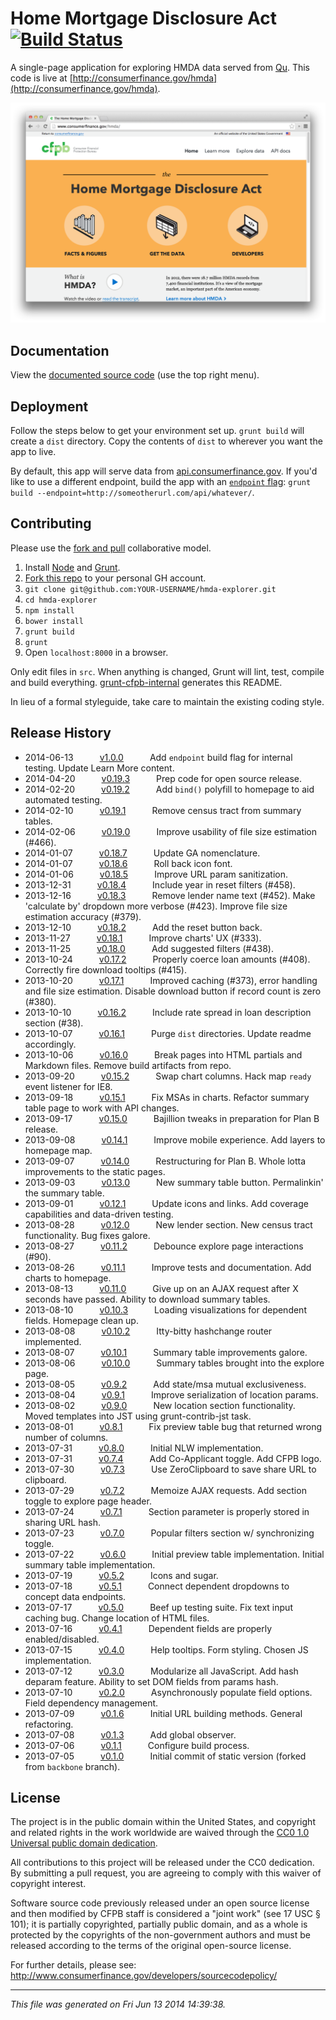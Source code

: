 # Home Mortgage Disclosure Act [![Build Status](https://travis-ci.org/cfpb/hmda-explorer.svg?branch=master)](https://travis-ci.org/cfpb/hmda-explorer)

A single-page application for exploring HMDA data served from [Qu](https://github.com/cfpb/qu). This code is live at [http://consumerfinance.gov/hmda](http://consumerfinance.gov/hmda).

![Home Mortgage Disclosure Act](https://github.com/cfpb/hmda-explorer/raw/master/docs/screenshot.png)

## Documentation

View the [documented source code](http://cfpb.github.io/hmda-explorer/docs/main.html) (use the top right menu).

## Deployment

Follow the steps below to get your environment set up. `grunt build` will create a `dist` directory. Copy the contents of `dist` to wherever you want the app to live.

By default, this app will serve data from [api.consumerfinance.gov](http://api.consumerfinance.gov/data/hmda/). If you'd like to use a different endpoint, build the app with an [`endpoint` flag](https://github.com/cfpb/hmda-explorer/blob/master/Gruntfile.js#L15-L21): `grunt build --endpoint=http://someotherurl.com/api/whatever/`.

## Contributing

Please use the [fork and pull](https://help.github.com/articles/using-pull-requests#fork--pull) collaborative model.

1. Install [Node](http://nodejs.org/) and [Grunt](http://gruntjs.com/).
1. [Fork this repo](https://github.com/cfpb/hmda-explorer/fork) to your personal GH account.
1. `git clone git@github.com:YOUR-USERNAME/hmda-explorer.git`
1. `cd hmda-explorer`
1. `npm install`
1. `bower install`
1. `grunt build`
1. `grunt`
1. Open `localhost:8000` in a browser.

Only edit files in `src`. When anything is changed, Grunt will lint, test, compile and build everything. [grunt-cfpb-internal](https://github.com/cfpb/grunt-cfpb-internal) generates this README.

In lieu of a formal styleguide, take care to maintain the existing coding style.

## Release History

 * 2014-06-13   [v1.0.0](../../tree/v1.0.0)   Add `endpoint` build flag for internal testing. Update Learn More content.
 * 2014-04-20   [v0.19.3](../../tree/v0.19.3)   Prep code for open source release.
 * 2014-02-20   [v0.19.2](../../tree/v0.19.2)   Add `bind()` polyfill to homepage to aid automated testing.
 * 2014-02-10   [v0.19.1](../../tree/v0.19.1)   Remove census tract from summary tables.
 * 2014-02-06   [v0.19.0](../../tree/v0.19.0)   Improve usability of file size estimation (#466).
 * 2014-01-07   [v0.18.7](../../tree/v0.18.7)   Update GA nomenclature.
 * 2014-01-07   [v0.18.6](../../tree/v0.18.6)   Roll back icon font.
 * 2014-01-06   [v0.18.5](../../tree/v0.18.5)   Improve URL param sanitization.
 * 2013-12-31   [v0.18.4](../../tree/v0.18.4)   Include year in reset filters (#458).
 * 2013-12-16   [v0.18.3](../../tree/v0.18.3)   Remove lender name text (#452). Make 'calculate by' dropdown more verbose (#423). Improve file size estimation accuracy (#379).
 * 2013-12-10   [v0.18.2](../../tree/v0.18.2)   Add the reset button back.
 * 2013-11-27   [v0.18.1](../../tree/v0.18.1)   Improve charts' UX (#333).
 * 2013-11-25   [v0.18.0](../../tree/v0.18.0)   Add suggested filters (#438).
 * 2013-10-24   [v0.17.2](../../tree/v0.17.2)   Properly coerce loan amounts (#408). Correctly fire download tooltips (#415).
 * 2013-10-20   [v0.17.1](../../tree/v0.17.1)   Improved caching (#373), error handling and file size estimation. Disable download button if record count is zero (#380).
 * 2013-10-10   [v0.16.2](../../tree/v0.16.2)   Include rate spread in loan description section (#38).
 * 2013-10-07   [v0.16.1](../../tree/v0.16.1)   Purge `dist` directories. Update readme accordingly.
 * 2013-10-06   [v0.16.0](../../tree/v0.16.0)   Break pages into HTML partials and Markdown files. Remove build artifacts from repo.
 * 2013-09-20   [v0.15.2](../../tree/v0.15.2)   Swap chart columns. Hack map `ready` event listener for IE8.
 * 2013-09-18   [v0.15.1](../../tree/v0.15.1)   Fix MSAs in charts. Refactor summary table page to work with API changes.
 * 2013-09-17   [v0.15.0](../../tree/v0.15.0)   Bajillion tweaks in preparation for Plan B release.
 * 2013-09-08   [v0.14.1](../../tree/v0.14.1)   Improve mobile experience. Add layers to homepage map.
 * 2013-09-07   [v0.14.0](../../tree/v0.14.0)   Restructuring for Plan B. Whole lotta improvements to the static pages.
 * 2013-09-03   [v0.13.0](../../tree/v0.13.0)   New summary table button. Permalinkin' the summary table.
 * 2013-09-01   [v0.12.1](../../tree/v0.12.1)   Update icons and links. Add coverage capabilities and data-driven testing.
 * 2013-08-28   [v0.12.0](../../tree/v0.12.0)   New lender section. New census tract functionality. Bug fixes galore.
 * 2013-08-27   [v0.11.2](../../tree/v0.11.2)   Debounce explore page interactions (#90).
 * 2013-08-26   [v0.11.1](../../tree/v0.11.1)   Improve tests and documentation. Add charts to homepage.
 * 2013-08-13   [v0.11.0](../../tree/v0.11.0)   Give up on an AJAX request after X seconds have passed. Ability to download summary tables.
 * 2013-08-10   [v0.10.3](../../tree/v0.10.3)   Loading visualizations for dependent fields. Homepage clean up.
 * 2013-08-08   [v0.10.2](../../tree/v0.10.2)   Itty-bitty hashchange router implemented.
 * 2013-08-07   [v0.10.1](../../tree/v0.10.1)   Summary table improvements galore.
 * 2013-08-06   [v0.10.0](../../tree/v0.10.0)   Summary tables brought into the explore page.
 * 2013-08-05   [v0.9.2](../../tree/v0.9.2)   Add state/msa mutual exclusiveness.
 * 2013-08-04   [v0.9.1](../../tree/v0.9.1)   Improve serialization of location params.
 * 2013-08-02   [v0.9.0](../../tree/v0.9.0)   New location section functionality. Moved templates into JST using grunt-contrib-jst task.
 * 2013-08-01   [v0.8.1](../../tree/v0.8.1)   Fix preview table bug that returned wrong number of columns.
 * 2013-07-31   [v0.8.0](../../tree/v0.8.0)   Initial NLW implementation.
 * 2013-07-31   [v0.7.4](../../tree/v0.7.4)   Add Co-Applicant toggle. Add CFPB logo.
 * 2013-07-30   [v0.7.3](../../tree/v0.7.3)   Use ZeroClipboard to save share URL to clipboard.
 * 2013-07-29   [v0.7.2](../../tree/v0.7.2)   Memoize AJAX requests. Add section toggle to explore page header.
 * 2013-07-24   [v0.7.1](../../tree/v0.7.1)   Section parameter is properly stored in sharing URL hash.
 * 2013-07-23   [v0.7.0](../../tree/v0.7.0)   Popular filters section w/ synchronizing toggle.
 * 2013-07-22   [v0.6.0](../../tree/v0.6.0)   Initial preview table implementation. Initial summary table implementation.
 * 2013-07-19   [v0.5.2](../../tree/v0.5.2)   Icons and sugar.
 * 2013-07-18   [v0.5.1](../../tree/v0.5.1)   Connect dependent dropdowns to concept data endpoints.
 * 2013-07-17   [v0.5.0](../../tree/v0.5.0)   Beef up testing suite. Fix text input caching bug. Change location of HTML files.
 * 2013-07-16   [v0.4.1](../../tree/v0.4.1)   Dependent fields are properly enabled/disabled.
 * 2013-07-15   [v0.4.0](../../tree/v0.4.0)   Help tooltips. Form styling. Chosen JS implementation.
 * 2013-07-12   [v0.3.0](../../tree/v0.3.0)   Modularize all JavaScript. Add hash deparam feature. Ability to set DOM fields from params hash.
 * 2013-07-10   [v0.2.0](../../tree/v0.2.0)   Asynchronously populate field options. Field dependency management.
 * 2013-07-09   [v0.1.6](../../tree/v0.1.6)   Initial URL building methods. General refactoring.
 * 2013-07-08   [v0.1.3](../../tree/v0.1.3)   Add global observer.
 * 2013-07-06   [v0.1.1](../../tree/v0.1.1)   Configure build process.
 * 2013-07-05   [v0.1.0](../../tree/v0.1.0)   Initial commit of static version (forked from `backbone` branch).

## License

The project is in the public domain within the United States, and
copyright and related rights in the work worldwide are waived through
the [CC0 1.0 Universal public domain dedication](http://creativecommons.org/publicdomain/zero/1.0/).

All contributions to this project will be released under the CC0
dedication. By submitting a pull request, you are agreeing to comply
with this waiver of copyright interest.

Software source code previously released under an open source license and then modified by CFPB staff is considered a "joint work" (see 17 USC § 101); it is partially copyrighted, partially public domain, and as a whole is protected by the copyrights of the non-government authors and must be released according to the terms of the original open-source license.

For further details, please see: http://www.consumerfinance.gov/developers/sourcecodepolicy/


---

*This file was generated on Fri Jun 13 2014 14:39:38.*
